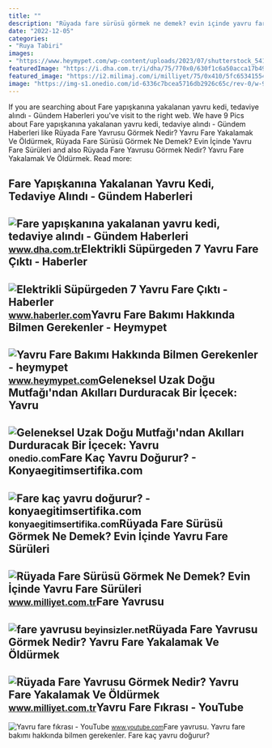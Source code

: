 ```yaml
---
title: ""
description: "Rüyada fare sürüsü görmek ne demek? evin i̇çinde yavru fare sürüleri"
date: "2022-12-05"
categories:
- "Ruya Tabiri"
images:
- "https://www.heymypet.com/wp-content/uploads/2023/07/shutterstock_541191751-758x532.jpg"
featuredImage: "https://i.dha.com.tr/i/dha/75/770x0/630f1c6a50acca17b4910f23"
featured_image: "https://i2.milimaj.com/i/milliyet/75/0x410/5fc65341554284113419c722.jpg"
image: "https://img-s1.onedio.com/id-6336c7bcea5716db2926c65c/rev-0/w-900/h-642/f-jpg/s-81c76ea917c3e7719c578362cb2a2b493526c47a.jpg"
---
```


If you are searching about Fare yapışkanına yakalanan yavru kedi, tedaviye alındı - Gündem Haberleri you've visit to the right web. We have 9 Pics about Fare yapışkanına yakalanan yavru kedi, tedaviye alındı - Gündem Haberleri like Rüyada Fare Yavrusu Görmek Nedir? Yavru Fare Yakalamak Ve Öldürmek, Rüyada Fare Sürüsü Görmek Ne Demek? Evin İçinde Yavru Fare Sürüleri and also Rüyada Fare Yavrusu Görmek Nedir? Yavru Fare Yakalamak Ve Öldürmek. Read more:

Fare Yapışkanına Yakalanan Yavru Kedi, Tedaviye Alındı - Gündem Haberleri
-------------------------------------------------------------------------

 ![Fare yapışkanına yakalanan yavru kedi, tedaviye alındı - Gündem Haberleri](https://i.dha.com.tr/i/dha/75/770x0/630f1c6a50acca17b4910f23) <small>www.dha.com.tr</small>Elektrikli Süpürgeden 7 Yavru Fare Çıktı - Haberler
---------------------------------------------------

 ![Elektrikli Süpürgeden 7 Yavru Fare Çıktı - Haberler](https://i.haberler.com/haber/2016/10/22/elektrikli-supurgeden-7-yavru-fare-cikti-8884093_amp.jpg) <small>www.haberler.com</small>Yavru Fare Bakımı Hakkında Bilmen Gerekenler - Heymypet
-------------------------------------------------------

 ![Yavru Fare Bakımı Hakkında Bilmen Gerekenler - heymypet](https://www.heymypet.com/wp-content/uploads/2023/07/shutterstock_541191751-758x532.jpg) <small>www.heymypet.com</small>Geleneksel Uzak Doğu Mutfağı'ndan Akılları Durduracak Bir İçecek: Yavru
-----------------------------------------------------------------------

 ![Geleneksel Uzak Doğu Mutfağı'ndan Akılları Durduracak Bir İçecek: Yavru](https://img-s1.onedio.com/id-6336c7bcea5716db2926c65c/rev-0/w-900/h-642/f-jpg/s-81c76ea917c3e7719c578362cb2a2b493526c47a.jpg) <small>onedio.com</small>Fare Kaç Yavru Doğurur? - Konyaegitimsertifika.com
--------------------------------------------------

 ![Fare kaç yavru doğurur? - konyaegitimsertifika.com](https://konyaegitimsertifika.com/wp-content/uploads/2022/11/Fare-kaç-yavru-doğurur.png) <small>konyaegitimsertifika.com</small>Rüyada Fare Sürüsü Görmek Ne Demek? Evin İçinde Yavru Fare Sürüleri
-------------------------------------------------------------------

 ![Rüyada Fare Sürüsü Görmek Ne Demek? Evin İçinde Yavru Fare Sürüleri](https://i2.milimaj.com/i/milliyet/75/0x410/5feb811955427f17703b3804.jpg) <small>www.milliyet.com.tr</small>Fare Yavrusu
------------

 ![fare yavrusu](https://beyinsizler.net/wp-content/uploads/2023/03/fare-yavrusu.jpg) <small>beyinsizler.net</small>Rüyada Fare Yavrusu Görmek Nedir? Yavru Fare Yakalamak Ve Öldürmek
------------------------------------------------------------------

 ![Rüyada Fare Yavrusu Görmek Nedir? Yavru Fare Yakalamak Ve Öldürmek](https://i2.milimaj.com/i/milliyet/75/0x410/5fc65341554284113419c722.jpg) <small>www.milliyet.com.tr</small>Yavru Fare Fıkrası - YouTube
----------------------------

 ![Yavru fare fıkrası - YouTube](https://i.ytimg.com/vi/5raGUNDzifU/hq2.jpg?sqp=-oaymwEoCOADEOgC8quKqQMcGADwAQH4AZQDgALQBYoCDAgAEAEYfyBAKBMwDw==&rs=AOn4CLDqtACxC-C2ztkLB23Bqv23KbuU4g) <small>www.youtube.com</small>Fare yavrusu. Yavru fare bakımı hakkında bilmen gerekenler. Fare kaç yavru doğurur?
